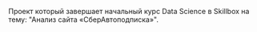 Проект который завершает начальный курс Data Science в Skillbox на тему: "Анализ сайта «СберАвтоподписка»".
